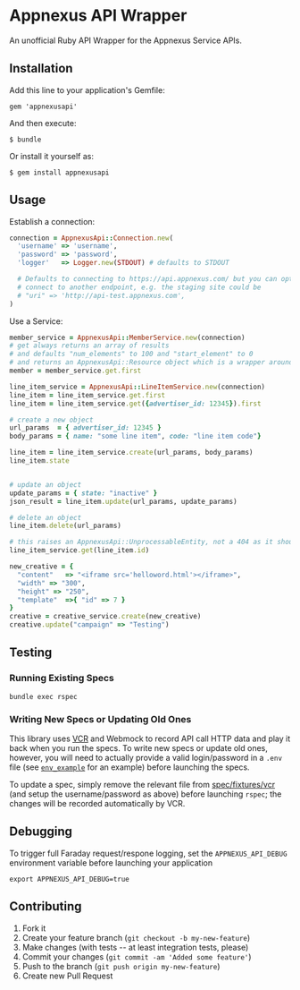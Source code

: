 # Appnexus API Wrapper

An unofficial Ruby API Wrapper for the Appnexus Service APIs.

## Installation

Add this line to your application's Gemfile:

    gem 'appnexusapi'

And then execute:

    $ bundle

Or install it yourself as:

    $ gem install appnexusapi

## Usage

Establish a connection:

```ruby
connection = AppnexusApi::Connection.new(
  'username' => 'username',
  'password' => 'password',
  'logger'   => Logger.new(STDOUT) # defaults to STDOUT

  # Defaults to connecting to https://api.appnexus.com/ but you can optionally pass a uri to
  # connect to another endpoint, e.g. the staging site could be
  # "uri" => 'http://api-test.appnexus.com',
)
```

Use a Service:

```ruby
member_service = AppnexusApi::MemberService.new(connection)
# get always returns an array of results
# and defaults "num_elements" to 100 and "start_element" to 0
# and returns an AppnexusApi::Resource object which is a wrapper around the JSON
member = member_service.get.first

line_item_service = AppnexusApi::LineItemService.new(connection)
line_item = line_item_service.get.first
line_item = line_item_service.get({advertiser_id: 12345}).first

# create a new object
url_params  = { advertiser_id: 12345 }
body_params = { name: "some line item", code: "line item code"}

line_item = line_item_service.create(url_params, body_params)
line_item.state


# update an object
update_params = { state: "inactive" }
json_result = line_item.update(url_params, update_params)

# delete an object
line_item.delete(url_params)

# this raises an AppnexusApi::UnprocessableEntity, not a 404 as it should
line_item_service.get(line_item.id)

new_creative = {
  "content"   => "<iframe src='helloword.html'></iframe>",
  "width" => "300",
  "height" => "250",
  "template"  =>{ "id" => 7 }
}
creative = creative_service.create(new_creative)
creative.update("campaign" => "Testing")
```

## Testing

### Running Existing Specs
```
bundle exec rspec
```

### Writing New Specs or Updating Old Ones
This library uses [VCR](https://github.com/vcr/vcr) and Webmock to record API call HTTP data and play it back when you run the specs.  To write new specs or update old ones, however, you will need to actually provide a valid login/password in a `.env` file (see [`env_example`](env_example) for an example) before launching the specs.

To update a spec, simply remove the relevant file from [spec/fixtures/vcr](spec/fixtures/vcr) (and setup the username/password as above) before launching `rspec`; the changes will be recorded automatically by VCR.

## Debugging

To trigger full Faraday request/respone logging, set the `APPNEXUS_API_DEBUG` environment variable before launching
your application
```
export APPNEXUS_API_DEBUG=true
```

## Contributing

1. Fork it
2. Create your feature branch (`git checkout -b my-new-feature`)
3. Make changes (with tests -- at least integration tests, please)
3. Commit your changes (`git commit -am 'Added some feature'`)
4. Push to the branch (`git push origin my-new-feature`)
5. Create new Pull Request
